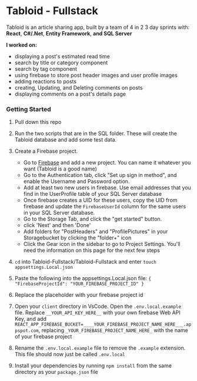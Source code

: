 # Tabloid - Fullstack

Tabloid is an article sharing app, built by a team of 4 in 2 3 day sprints with:
**React**,  **C#/.Net**, **Entity Framework**, **and SQL Server**

**I worked on:**
* displaying a post's estimated read time
* search by title or category component
* search by tag component
* using firebase to store post header images and user profile images
* adding reactions to posts
* creating, Updating, and Deleting comments on posts
* displaying comments on a post's details page



### Getting Started

1. Pull down this repo

2. Run the two scripts that are in the SQL folder. These will create the Tabloid database and add some test data. 

3. Create a Firebase project.

   - Go to [Firebase](https://console.firebase.google.com/u/0/) and add a new project. You can name it whatever you want (Tabloid is a good name)
   - Go to the Authentication tab, click "Set up sign in method", and enable the Username and Password option.
   - Add at least two new users in firebase. Use email addresses that you find in the UserProfile table of your SQL Server database
   - Once firebase creates a UID for these users, copy the UID from firebase and update the `FirebaseUserId` column for the same users in your SQL Server database.
   - Go to the Storage Tab, and click the "get started" button.
   - click 'Next' and then 'Done'
   - Add folders for "PostHeaders" and "ProfilePictures" in your Storagebucket by clicking the "folder+" icon
   - Click the Gear icon in the sidebar to go to Project Settings. You'll need the information on this page for the next few steps

4. `cd` into Tabloid-Fullstack/Tabloid-Fullstack and enter `touch appsettings.Local.json`
5. Paste the following into the appsettings.Local.json file:
`
{
  "FirebaseProjectId": "YOUR_FIREBASE_PROJECT_ID"
}
`
6. Replace the placeholder with your firebase project id 

7. Open your `client` directory in VsCode. Open the `.env.local.example` file.  Replace `__YOUR_API_KEY_HERE__` with your own firebase Web API Key, and add `REACT_APP_FIREBASE_BUCKET=____YOUR_FIREBASE_PROJECT_NAME_HERE___.appspot.com`, replacing `_YOUR_FIREBASE_PROJECT_NAME_HERE_` with the name of your firebase project

8. Rename the `.env.local.example` file to remove the `.example` extension. This file should now just be called `.env.local`

9. Install your dependencies by running `npm install` from the same directory as your `package.json` file
